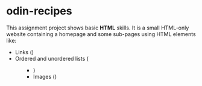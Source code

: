 # odin-recipes
This assignment project shows basic **HTML** skills.
It is a small HTML-only website containing a homepage and some sub-pages using HTML elements like:
- Links (<a>)
- Ordered and unordered lists (<ol> <ul> <li>)
- Images (<img>)
